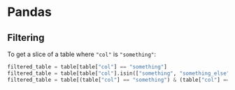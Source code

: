 # Pandas

## Filtering

To get a slice of a table where `"col"` is `"something"`:

```python
filtered_table = table[table["col"] == "something"]
filtered_table = table[table["col"].isin(["something", "something_else"])]
filtered_table = table[(table["col"] == "something") & (table["col"] == "something_else")]
```
